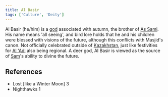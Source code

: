 ```yaml
---
title: Al Basir
tags: ['Culture', 'Deity']
---
```


Al Basir (he/him) is a [god](wiki/Gods.md) associated with autumn, the brother of [As Sami](wiki/As%20Sami.md). His name means 'all seeing', and bird lore holds that he and his children were blessed with visions of the future, although this conflicts with Masjid's canon. Not officially celebrated outside of [Kazakhstan](wiki/Kazakhstan.md), just like festivities for [Al 'Adl](wiki/Al%20Adl.md) also being regional. A deer god, Al Basir is viewed as the source of [Sam](wiki/Sam.md)'s ability to divine the future.

## References
- Lost \[like a Winter Moon\] 3
- Nighthawks 1
